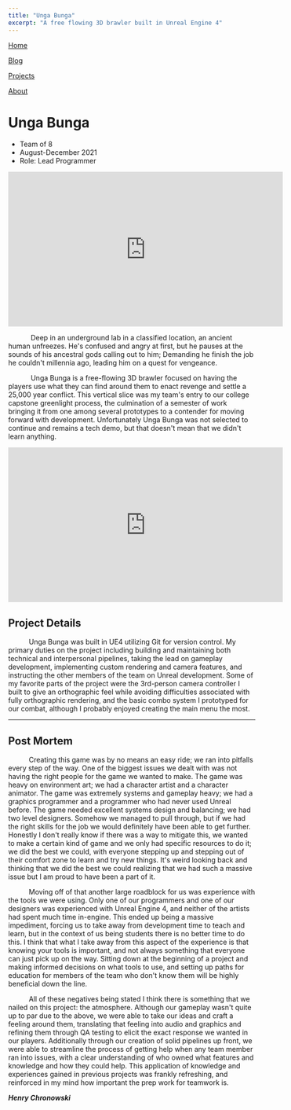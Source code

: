```yaml
---
title: "Unga Bunga"
excerpt: "A free flowing 3D brawler built in Unreal Engine 4"
---
```


<!--
   Copyright 2022 Henry R. Chronowski

   Built from Daniel Buckstein's template at https://dbuckstein.github.io/

   Licensed under the Apache License, Version 2.0 (the "License");
   you may not use this file except in compliance with the License.
   You may obtain a copy of the License at

       http://www.apache.org/licenses/LICENSE-2.0

   Unless required by applicable law or agreed to in writing, software
   distributed under the License is distributed on an "AS IS" BASIS,
   WITHOUT WARRANTIES OR CONDITIONS OF ANY KIND, either express or implied.
   See the License for the specific language governing permissions and
   limitations under the License.
-->


<script src="https://polyfill.io/v3/polyfill.min.js?features=es6"></script>
<script id="MathJax-script" async src="https://cdn.jsdelivr.net/npm/mathjax@3/es5/tex-mml-chtml.js"></script>


[Home](/projects/../)

[Blog](/blog/)

[Projects](/projects/)

[About](/about/)


# Unga Bunga

- Team of 8
- August-December 2021
- Role: Lead Programmer

<iframe width="560" height="315" src="https://www.youtube.com/embed/fMWHMkPOzug" title="YouTube video player" frameborder="0" allow="accelerometer; autoplay; clipboard-write; encrypted-media; gyroscope; picture-in-picture" allowfullscreen></iframe>

    Deep in an underground lab in a classified location, an ancient human unfreezes. He's confused and angry at first, but he pauses at the sounds of his ancestral gods calling out to him; Demanding he finish the job he couldn't millennia ago, leading him on a quest for vengeance.

    Unga Bunga is a free-flowing 3D brawler focused on having the players use what they can find around them to enact revenge and settle a 25,000 year conflict. This vertical slice was my team's entry to our college capstone greenlight process, the culmination of a semester of work bringing it from one among several prototypes to a contender for moving forward with development. Unfortunately Unga Bunga was not selected to continue and remains a tech demo, but that doesn't mean that we didn't learn anything.

<iframe width="560" height="315" src="https://www.youtube.com/embed/okeuPHWAiZs" title="YouTube video player" frameborder="0" allow="accelerometer; autoplay; clipboard-write; encrypted-media; gyroscope; picture-in-picture" allowfullscreen></iframe>

<!--
## Related Blog Posts
- Main Menu Screen (Add Link|WIP)
-->

## Project Details

   Unga Bunga was built in UE4 utilizing Git for version control. My primary duties on the project including building and maintaining both technical and interpersonal pipelines, taking the lead on gameplay development, implementing custom rendering and camera features, and instructing the other members of the team on Unreal development. Some of my favorite parts of the project were the 3rd-person camera controller I built to give an orthographic feel while avoiding difficulties associated with fully orthographic rendering, and the basic combo system I prototyped for our combat, although I probably enjoyed creating the main menu the most.

---

## Post Mortem

   Creating this game was by no means an easy ride; we ran into pitfalls every step of the way. One of the biggest issues we dealt with was not having the right people for the game we wanted to make. The game was heavy on environment art; we had a character artist and a character animator. The game was extremely systems and gameplay heavy; we had a graphics programmer and a programmer who had never used Unreal before. The game needed excellent systems design and balancing; we had two level designers. Somehow we managed to pull through, but if we had the right skills for the job we would definitely have been able to get further. Honestly I don't really know if there was a way to mitigate this, we wanted to make a certain kind of game and we only had specific resources to do it; we did the best we could, with everyone stepping up and stepping out of their comfort zone to learn and try new things. It's weird looking back and thinking that we did the best we could realizing that we had such a massive issue but I am proud to have been a part of it.

   Moving off of that another large roadblock for us was experience with the tools we were using. Only one of our programmers and one of our designers was experienced with Unreal Engine 4, and neither of the artists had spent much time in-engine. This ended up being a massive impediment, forcing us to take away from development time to teach and learn, but in the context of us being students there is no better time to do this. I think that what I take away from this aspect of the experience is that knowing your tools is important, and not always something that everyone can just pick up on the way. Sitting down at the beginning of a project and making informed decisions on what tools to use, and setting up paths for education for members of the team who don't know them will be highly beneficial down the line.

   All of these negatives being stated I think there is something that we nailed on this project: the atmosphere. Although our gameplay wasn't quite up to par due to the above, we were able to take our ideas and craft a feeling around them, translating that feeling into audio and graphics and refining them through QA testing to elicit the exact response we wanted in our players. Additionally through our creation of solid pipelines up front, we were able to streamline the process of getting help when any team member ran into issues, with a clear understanding of who owned what features and knowledge and how they could help. This application of knowledge and experiences gained in previous projects was frankly refreshing, and reinforced in my mind how important the prep work for teamwork is.

***Henry Chronowski***
